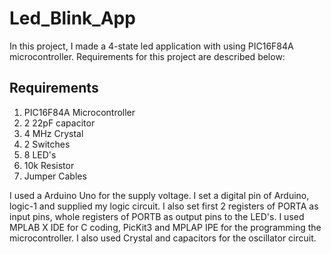 # Led_Blink_App

In this project, I made a 4-state led application with using PIC16F84A microcontroller. Requirements for this project are described below:

## Requirements

1) PIC16F84A Microcontroller
2) 2 22pF capacitor
3) 4 MHz Crystal
4) 2 Switches
5) 8 LED's
6) 10k Resistor
7) Jumper Cables

I used a Arduino Uno for the supply voltage. I set a digital pin of Arduino, logic-1 and supplied my logic circuit. I also set first 2 registers of PORTA as input pins, whole registers of PORTB as output pins to the LED's. I used MPLAB X IDE for C coding, PicKit3 and MPLAP IPE for the programming the microcontroller. I also used Crystal and capacitors for the oscillator circuit.
